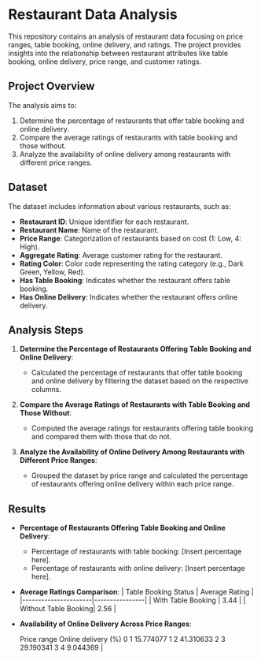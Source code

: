 # Restaurant Data Analysis

This repository contains an analysis of restaurant data focusing on price ranges, table booking, online delivery, and ratings. The project provides insights into the relationship between restaurant attributes like table booking, online delivery, price range, and customer ratings.

## Project Overview

The analysis aims to:
1. Determine the percentage of restaurants that offer table booking and online delivery.
2. Compare the average ratings of restaurants with table booking and those without.
3. Analyze the availability of online delivery among restaurants with different price ranges.

## Dataset

The dataset includes information about various restaurants, such as:
- **Restaurant ID**: Unique identifier for each restaurant.
- **Restaurant Name**: Name of the restaurant.
- **Price Range**: Categorization of restaurants based on cost (1: Low, 4: High).
- **Aggregate Rating**: Average customer rating for the restaurant.
- **Rating Color**: Color code representing the rating category (e.g., Dark Green, Yellow, Red).
- **Has Table Booking**: Indicates whether the restaurant offers table booking.
- **Has Online Delivery**: Indicates whether the restaurant offers online delivery.

## Analysis Steps

1. **Determine the Percentage of Restaurants Offering Table Booking and Online Delivery**:
   - Calculated the percentage of restaurants that offer table booking and online delivery by filtering the dataset based on the respective columns.

2. **Compare the Average Ratings of Restaurants with Table Booking and Those Without**:
   - Computed the average ratings for restaurants offering table booking and compared them with those that do not.

3. **Analyze the Availability of Online Delivery Among Restaurants with Different Price Ranges**:
   - Grouped the dataset by price range and calculated the percentage of restaurants offering online delivery within each price range.

## Results

- **Percentage of Restaurants Offering Table Booking and Online Delivery**:
  - Percentage of restaurants with table booking: [Insert percentage here].
  - Percentage of restaurants with online delivery: [Insert percentage here].

- **Average Ratings Comparison**:
  | Table Booking Status | Average Rating |
  |----------------------|----------------|
  | With Table Booking   | 3.44           |
  | Without Table Booking| 2.56           |

- **Availability of Online Delivery Across Price Ranges**:

   Price range  Online delivery (%)
0            1            15.774077
1            2            41.310633
2            3            29.190341
3            4             9.044369     |


